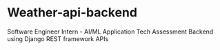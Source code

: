 # Weather-api-backend
Software Engineer Intern - AI/ML Application Tech Assessment Backend using Django REST framework APIs
